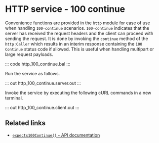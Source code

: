 # HTTP service - 100 continue

Convenience functions are provided in the `http` module for ease of use when handling `100-continue` scenarios.  `100-continue` indicates that the server has received the request headers and the client can proceed with sending the request. It is done by invoking the `continue` method of the `http:Caller` which results in an interim response containing the `100 Continue` status code if allowed. This is useful when handling multipart or large request payloads.

::: code http_100_continue.bal :::

Run the service as follows.

::: out http_100_continue.server.out :::

Invoke the service by executing the following cURL commands in a new terminal.

::: out http_100_continue.client.out :::

## Related links
- [`expects100Continue()` - API documentation](https://lib.ballerina.io/ballerina/http/latest/classes/Request#expects100Continue)
